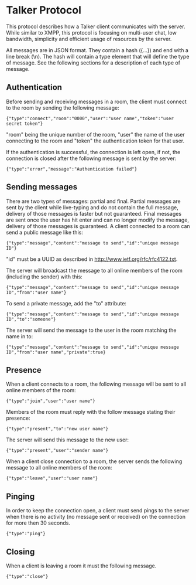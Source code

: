 # Talker Protocol
This protocol describes how a Talker client communicates with the server. While similar to XMPP, this protocol is focusing on multi-user chat, low bandwidth, simplicity and efficient usage of resources by the server.

All messages are in JSON format. They contain a hash ({...}) and end with a line break (\n). The hash will contain a type element that will define the type of message. See the following sections for a description of each type of message.

## Authentication
Before sending and receiving messages in a room, the client must connect to the room by sending the following message:

    {"type":"connect","room":"0000","user":"user name","token":"user secret token"}

"room" being the unique number of the room,
"user" the name of the user connecting to the room and
"token" the authentication token for that user.

If the authentication is successful, the connection is left open, if not, the connection is closed after the following message is sent by the server:

    {"type":"error","message":"Authentication failed"}

## Sending messages
There are two types of messages: partial and final. Partial messages are sent by the client while live-typing and do not contain the full message, delivery of those messages is faster but not guaranteed. Final messages are sent once the user has hit enter and can no longer modify the message, delivery of those messages is guaranteed.
A client connected to a room can send a public message like this:

    {"type":"message","content":"message to send","id":"unique message ID"}

"id" must be a UUID as described in http://www.ietf.org/rfc/rfc4122.txt.

The server will broadcast the message to all online members of the room (including the sender) with this:

    {"type":"message","content":"message to send","id":"unique message ID","from":"user name"}

To send a private message, add the "to" attribute:

    {"type":"message","content":"message to send","id":"unique message ID","to":"someone"}

The server will send the message to the user in the room matching the name in to:

    {"type":"message","content":"message to send","id":"unique message ID","from":"user name","private":true}


## Presence
When a client connects to a room, the following message will be sent to all online members of the room:

    {"type":"join","user":"user name"}

Members of the room must reply with the follow message stating their presence:

    {"type":"present","to":"new user name"}

The server will send this message to the new user:

    {"type":"present","user":"sender name"}

When a client close connection to a room, the server sends the following message to all online members of the room:

    {"type":"leave","user":"user name"}

## Pinging
In order to keep the connection open, a client must send pings to the server when there is no activity (no message sent or received) on the connection for more then 30 seconds.

    {"type":"ping"}

## Closing
When a client is leaving a room it must the following message.

    {"type":"close"}
